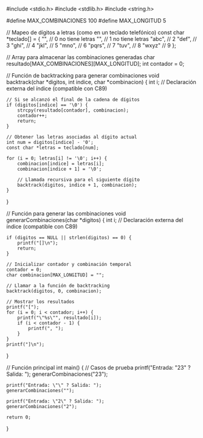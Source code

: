 #include <stdio.h>
#include <stdlib.h>
#include <string.h>

#define MAX_COMBINACIONES 100
#define MAX_LONGITUD 5

// Mapeo de dígitos a letras (como en un teclado telefónico)
const char *teclado[] = {
    "",     // 0 no tiene letras
    "",     // 1 no tiene letras
    "abc",  // 2
    "def",  // 3
    "ghi",  // 4
    "jkl",  // 5
    "mno",  // 6
    "pqrs", // 7
    "tuv",  // 8
    "wxyz"  // 9
};

// Array para almacenar las combinaciones generadas
char resultado[MAX_COMBINACIONES][MAX_LONGITUD];
int contador = 0;

// Función de backtracking para generar combinaciones
void backtrack(char *digitos, int indice, char *combinacion) {
    int i;  // Declaración externa del índice (compatible con C89)
    
    // Si se alcanzó el final de la cadena de dígitos
    if (digitos[indice] == '\0') {
        strcpy(resultado[contador], combinacion);
        contador++;
        return;
    }

    // Obtener las letras asociadas al dígito actual
    int num = digitos[indice] - '0';
    const char *letras = teclado[num];

    for (i = 0; letras[i] != '\0'; i++) {
        combinacion[indice] = letras[i];
        combinacion[indice + 1] = '\0';

        // Llamada recursiva para el siguiente dígito
        backtrack(digitos, indice + 1, combinacion);
    }
}

// Función para generar las combinaciones
void generarCombinaciones(char *digitos) {
    int i;  // Declaración externa del índice (compatible con C89)
    
    if (digitos == NULL || strlen(digitos) == 0) {
        printf("[]\n");
        return;
    }

    // Inicializar contador y combinación temporal
    contador = 0;
    char combinacion[MAX_LONGITUD] = "";

    // Llamar a la función de backtracking
    backtrack(digitos, 0, combinacion);

    // Mostrar los resultados
    printf("[");
    for (i = 0; i < contador; i++) {
        printf("\"%s\"", resultado[i]);
        if (i < contador - 1) {
            printf(", ");
        }
    }
    printf("]\n");
}

// Función principal
int main() {
    // Casos de prueba
    printf("Entrada: \"23\" ? Salida: ");
    generarCombinaciones("23");

    printf("Entrada: \"\" ? Salida: ");
    generarCombinaciones("");

    printf("Entrada: \"2\" ? Salida: ");
    generarCombinaciones("2");

    return 0;
}

    
       
